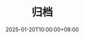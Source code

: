 ---
title: "归档"
description: "文章归档页面"
date: 2025-01-20T10:00:00+08:00
layout: "archives"
menu:
    main:
        weight: 20
        params:
            icon: archives
---